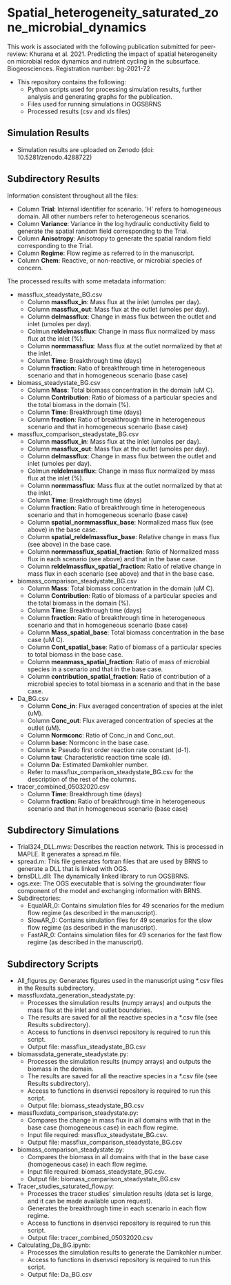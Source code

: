 # Spatial_heterogeneity_saturated_zone_microbial_dynamics
This work is associated with the following publication submitted for peer-review:
Khurana et al. 2021. Predicting the impact of spatial heterogeneity on microbial redox dynamics and nutrient cycling in the subsurface. Biogeosciences.
Registration number: bg-2021-72

- This repository contains the following:
	- Python scripts used for processing simulation results, further analysis and generating graphs for the publication.
	- Files used for running simulations in OGSBRNS
	- Processed results (csv and xls files)

## Simulation Results
- Simulation results are uploaded on Zenodo (doi: 10.5281/zenodo.4288722)

## Subdirectory Results
Information consistent throughout all the files:
- Column **Trial**: Internal identifier for scenario. 'H' refers to homogeneous domain. All other numbers refer to heterogeneous scenarios.
- Column **Variance**: Variance in the log hydraulic conductivity field to generate the spatial random field corresponding to the Trial.
- Column **Anisotropy**: Anisotropy to generate the spatial random field corresponding to the Trial.
- Column **Regime**: Flow regime as referred to in the manuscript.
- Column **Chem**: Reactive, or non-reactive, or microbial  species of concern.

The processed results with some metadata information:
- massflux_steadystate_BG.csv
	- Column **massflux_in**: Mass flux at the inlet (umoles per day).
	- Column **massflux_out**: Mass flux at the outlet (umoles per day).
	- Column **delmassflux**: Change in mass flux between the outlet and inlet (umoles per day).
	- Colmun **reldelmassflux**: Change in mass flux normalized by mass flux at the inlet (%).
	- Column **normmassflux**: Mass flux at the outlet normalized by that at the inlet.
	- Column **Time**: Breakthrough time (days)
	- Column **fraction**: Ratio of breakthrough time in heterogeneous scenario and that in homogeneous scenario (base case)
- biomass_steadystate_BG.csv
	- Column **Mass**: Total biomass concentration in the domain (uM C).
	- Column **Contribution**: Ratio of biomass of a particular species and the total biomass in the domain (%).
	- Column **Time**: Breakthrough time (days)
	- Column **fraction**: Ratio of breakthrough time in heterogeneous scenario and that in homogeneous scenario (base case)
- massflux_comparison_steadystate_BG.csv
	- Column **massflux_in**: Mass flux at the inlet (umoles per day).
	- Column **massflux_out**: Mass flux at the outlet (umoles per day).
	- Column **delmassflux**: Change in mass flux between the outlet and inlet (umoles per day).
	- Colmun **reldelmassflux**: Change in mass flux normalized by mass flux at the inlet (%).
	- Column **normmassflux**: Mass flux at the outlet normalized by that at the inlet.
	- Column **Time**: Breakthrough time (days)
	- Column **fraction**: Ratio of breakthrough time in heterogeneous scenario and that in homogeneous scenario (base case)
	- Column **spatial_normmassflux_base**: Normalized mass flux (see above) in the base case.
	- Column **spatial_reldelmassflux_base**: Relative change in mass flux (see above) in the base case. 
	- Column **normmassflux_spatial_fraction**: Ratio of Normalized mass flux in each scenario (see above) and that in the base case.
	- Column **reldelmassflux_spatial_fraction**: Ratio of relative change in mass flux in each scenario (see above) and that in the base case.
- biomass_comparison_steadystate_BG.csv
	- Column **Mass**: Total biomass concentration in the domain (uM C).
	- Column **Contribution**: Ratio of biomass of a particular species and the total biomass in the domain (%).
	- Column **Time**: Breakthrough time (days)
	- Column **fraction**: Ratio of breakthrough time in heterogeneous scenario and that in homogeneous scenario (base case)
	- Column **Mass_spatial_base**: Total biomass concentration in the base case (uM C).
	- Column **Cont_spatial_base**: Ratio of biomass of a particular species to total biomass in the base case.
	- Column **meanmass_spatial_fraction**: Ratio of mass of microbial species in a scenario and that in the base case.
	- Column **contribution_spatial_fraction**: Ratio of contribution of a microbial species to total biomass in a scenario and that in the base case.
- Da_BG.csv
	- Column **Conc_in**: Flux averaged concentration of species at the inlet (uM).
	- Column **Conc_out**: Flux averaged concentration of species at the outlet (uM).
	- Column **Normconc**: Ratio of Conc_in and Conc_out.
	- Column **base**: Normconc in the base case.
	- Column **k**: Pseudo first order reaction rate constant (d-1).
	- Column **tau**: Characteristic reaction time scale (d).
	- Column **Da**: Estimated Damkohler number.
	- Refer to massflux_comparison_steadystate_BG.csv for the description of the rest of the columns.
- tracer_combined_05032020.csv
	- Column **Time**: Breakthrough time (days)
	- Column **fraction**: Ratio of breakthrough time in heterogeneous scenario and that in homogeneous scenario (base case)

## Subdirectory Simulations
- Trial324_DLL.mws: Describes the reaction network. This is processed in MAPLE. It generates a spread.m file.
- spread.m: This file generates fortran files that are used by BRNS to generate a DLL that is linked with OGS.
- brnsDLL.dll: The dynamically linked library to run OGSBRNS.
- ogs.exe: The OGS executable that is solving the groundwater flow component of the model and exchanging information with BRNS.
- Subdirectories:
	- EqualAR_0: Contains simulation files for 49 scenarios for the medium flow regime (as described in the manuscript).
	- SlowAR_0: Contains simulation files for 49 scenarios for the slow flow regime (as described in the manuscript).
	- FastAR_0: Contains simulation files for 49 scenarios for the fast flow regime (as described in the manuscript).

## Subdirectory Scripts
- All_figures.py: Generates figures used in the manuscript using *.csv files in the Results subdirectory.
- massfluxdata_generation_steadystate.py:
	- Processes the simulation results (numpy arrays) and outputs the mass flux at the inlet and outlet boundaries.
	- The results are saved for all the reactive species in a *.csv file (see Results subdirectory).
	- Access to functions in dsenvsci repository is required to run this script.
	- Output file: massflux_steadystate_BG.csv
- biomassdata_generate_steadystate.py:
	- Processes the simulation results (numpy arrays) and outputs the biomass in the domain.
	- The results are saved for all the reactive species in a *.csv file (see Results subdirectory).
	- Access to functions in dsenvsci repository is required to run this script.
	- Output file: biomass_steadystate_BG.csv
- massfluxdata_comparison_steadystate.py:
	- Compares the change in mass flux in all domains with that in the base case (homogeneous case) in each flow regime.
	- Input file required: massflux_steadystate_BG.csv.
	- Output file: massflux_comparison_steadystate_BG.csv
- biomass_comparison_steadystate.py:
	- Compares the biomass in all domains with that in the base case (homogeneous case) in each flow regime.
	- Input file required: biomass_steadystate_BG.csv.
	- Output file: biomass_comparison_steadystate_BG.csv
- Tracer_studies_saturated_flow.py:
	- Processes the tracer studies' simulation results (data set is large, and it can be made available upon request).
	- Generates the breakthrough time in each scenario in each flow regime.
	- Access to functions in dsenvsci repository is required to run this script.
	- Output file: tracer_combined_05032020.csv
- Calculating_Da_BG.ipynb:
	- Processes the simulation results to generate the Damkohler number.
	- Access to functions in dsenvsci repository is required to run this script.
	- Output file: Da_BG.csv

